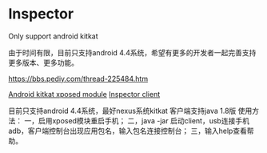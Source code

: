 # Inspector

Only support android kitkat

由于时间有限，目前只支持android 4.4系统，希望有更多的开发者一起完善支持更多版本、更多功能。


https://bbs.pediy.com/thread-225484.htm

[Android kitkat xposed module](https://github.com/zhkl0228/Inspector)
[Inspector client](https://github.com/zhkl0228/InspectorClient)

目前只支持android 4.4系统，最好nexus系统kitkat
客户端支持java 1.8版
使用方法：
一，启用xposed模块重启手机；
二，java -jar 启动client，usb连接手机adb，客户端控制台出现应用包名，输入包名连接控制台；
三，输入help查看帮助。
